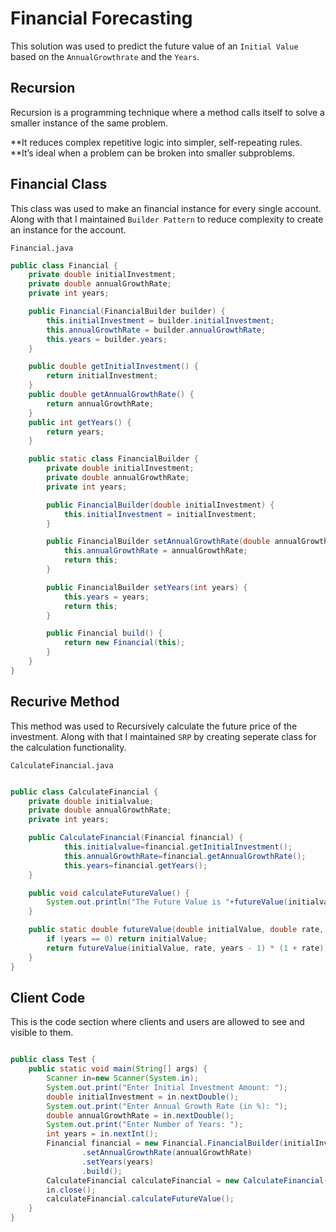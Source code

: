# Financial Forecasting

This solution was used to predict the future value of an ```Initial Value``` based on the ```AnnualGrowthrate``` and the ```Years```.

## Recursion

Recursion is a programming technique where a method calls itself to solve a smaller instance of the same problem.

**It reduces complex repetitive logic into simpler, self-repeating rules.
**It’s ideal when a problem can be broken into smaller subproblems.

## Financial Class

This class was used to make an financial instance for every single account. Along with that I maintained ```Builder Pattern``` to reduce complexity to create an instance for the account.

```Financial.java```

``` java
public class Financial {
    private double initialInvestment;
    private double annualGrowthRate;
    private int years;

    public Financial(FinancialBuilder builder) {
        this.initialInvestment = builder.initialInvestment;
        this.annualGrowthRate = builder.annualGrowthRate;
        this.years = builder.years;
    }

    public double getInitialInvestment() {
        return initialInvestment;
    }
    public double getAnnualGrowthRate() {
        return annualGrowthRate;
    }
    public int getYears() {
        return years;
    }

    public static class FinancialBuilder {
        private double initialInvestment;
        private double annualGrowthRate;
        private int years;

        public FinancialBuilder(double initialInvestment) {
            this.initialInvestment = initialInvestment;
        }

        public FinancialBuilder setAnnualGrowthRate(double annualGrowthRate) {
            this.annualGrowthRate = annualGrowthRate;
            return this;
        }

        public FinancialBuilder setYears(int years) {
            this.years = years;
            return this;
        }

        public Financial build() {
            return new Financial(this);
        }
    }
}

```

## Recurive Method

This method was used to Recursively calculate the future price of the investment. Along with that I maintained ```SRP``` by creating seperate class for the calculation functionality.

```CalculateFinancial.java```

``` java

public class CalculateFinancial {
    private double initialvalue;
    private double annualGrowthRate;
    private int years;

    public CalculateFinancial(Financial financial) {
            this.initialvalue=financial.getInitialInvestment();
            this.annualGrowthRate=financial.getAnnualGrowthRate();
            this.years=financial.getYears();
    }

    public void calculateFutureValue() {
        System.out.println("The Future Value is "+futureValue(initialvalue, annualGrowthRate/100, years));
    }

    public static double futureValue(double initialValue, double rate, int years) {
        if (years == 0) return initialValue;
        return futureValue(initialValue, rate, years - 1) * (1 + rate);
    }
}

```

## Client Code

This is the code section where clients and users are allowed to see and visible to them.

``` java

public class Test {
    public static void main(String[] args) {
        Scanner in=new Scanner(System.in);
        System.out.print("Enter Initial Investment Amount: ");
        double initialInvestment = in.nextDouble();
        System.out.print("Enter Annual Growth Rate (in %): ");
        double annualGrowthRate = in.nextDouble();
        System.out.print("Enter Number of Years: ");
        int years = in.nextInt();
        Financial financial = new Financial.FinancialBuilder(initialInvestment)
                .setAnnualGrowthRate(annualGrowthRate)
                .setYears(years)
                .build();
        CalculateFinancial calculateFinancial = new CalculateFinancial(financial);
        in.close();
        calculateFinancial.calculateFutureValue();
    }
}

```